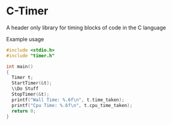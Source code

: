 # C-Timer
A header only library for timing blocks of code in the C language


Example usage
````C
#include <stdio.h>
#include "timer.h"

int main()
{
  Timer t;
  StartTimer(&t);
  \\Do Stuff
  StopTimer(&t);
  printf("Wall Time: %.6f\n", t.time_taken);
  printf("Cpu Time: %.6f\n", t.cpu_time_taken);
  return 0;
}
